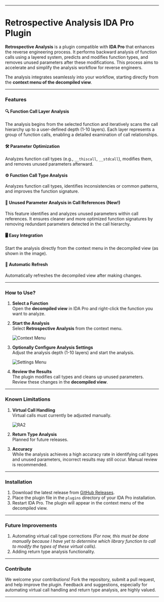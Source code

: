 


###

---

# Retrospective Analysis IDA Pro Plugin  

**Retrospective Analysis** is a plugin compatible with **IDA Pro** that enhances the reverse engineering process. It performs backward analysis of function calls using a layered system, predicts and modifies function types, and removes unused parameters after these modifications. This process aims to accelerate and simplify the analysis workflow for reverse engineers.  

The analysis integrates seamlessly into your workflow, starting directly from the **context menu of the decompiled view**.  

---






### Features  

#### 🔍 Function Call Layer Analysis  
The analysis begins from the selected function and iteratively scans the call hierarchy up to a user-defined depth (1-10 layers). Each layer represents a group of function calls, enabling a detailed examination of call relationships.  

#### 🛠️ Parameter Optimization  
Analyzes function call types (e.g., `__thiscall`, `__stdcall`), modifies them, and removes unused parameters afterward.  

#### ⚙️ Function Call Type Analysis  
Analyzes function call types, identifies inconsistencies or common patterns, and improves the function signature. 

#### 🚀 Unused Parameter Analysis in Call References (New!)
This feature identifies and analyzes unused parameters within call references. It ensures cleaner and more optimized function signatures by removing redundant parameters detected in the call hierarchy.

#### 🖥️ Easy Integration  
Start the analysis directly from the context menu in the decompiled view (as shown in the image).  

#### 🔄 Automatic Refresh  
Automatically refreshes the decompiled view after making changes.  

---

### How to Use?  

1. **Select a Function**  
   Open the **decompiled view** in IDA Pro and right-click the function you want to analyze.  

2. **Start the Analysis**  
   Select **Retrospective Analysis** from the context menu.

   ![Context Menu](https://github.com/user-attachments/assets/49540f7c-52ee-4db9-b63b-6fc6d7ed23e1)

4. **Optionally Configure Analysis Settings**  
   Adjust the analysis depth (1-10 layers) and start the analysis.

   ![Settings Menu](https://github.com/user-attachments/assets/e921a7b6-2550-4673-bd28-5305ae40924d)

5. **Review the Results**  
   The plugin modifies call types and cleans up unused parameters. Review these changes in the **decompiled view**.  

---

### Known Limitations  

1. **Virtual Call Handling**  
   Virtual calls must currently be adjusted manually.

   ![RA2](https://github.com/user-attachments/assets/35d77173-c305-4adf-9f19-aa7cc99bd20b)

2. **Return Type Analysis**  
   Planned for future releases.  

3. **Accuracy**  
   While the analysis achieves a high accuracy rate in identifying call types and unused parameters, incorrect results may still occur. Manual review is recommended.  

---

### Installation  

1. Download the latest release from [GitHub Releases](#).  
2. Place the plugin file in the `plugins` directory of your IDA Pro installation.  
3. Restart IDA Pro. The plugin will appear in the context menu of the decompiled view.  

---

### Future Improvements  

1. Automating virtual call type corrections *(For now, this must be done manually because I have yet to determine which library function to call to modify the types of these virtual calls).*  
2. Adding return type analysis functionality.  

---

### Contribute  

We welcome your contributions! Fork the repository, submit a pull request, and help improve the plugin. Feedback and suggestions, especially for automating virtual call handling and return type analysis, are highly valued.  

---  
